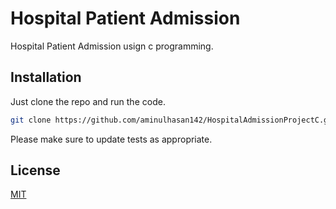 # Hospital Patient Admission

Hospital Patient Admission usign c programming.

## Installation

Just clone the repo and run the code.

```bash
git clone https://github.com/aminulhasan142/HospitalAdmissionProjectC.git
```

Please make sure to update tests as appropriate.

## License

[MIT](https://choosealicense.com/licenses/mit/)

